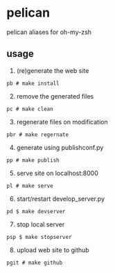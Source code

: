 pelican
=======

pelican aliases for oh-my-zsh

usage
-----

1. (re)generate the web site

`pb # make install`

2. remove the generated files

`pc # make clean`

3. regenerate files on modification

`pbr # make regernate` 

4. generate using publishconf.py

`pp # make publish`

5. serve site on localhost:8000

`pl # make serve`

6. start/restart develop_server.py

`pd $ make devserver`

7. stop local server

`psp $ make stopserver`

8. upload web site to github

`pgit # make github`

